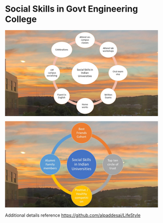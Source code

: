 # Social Skills in Govt Engineering College

![image](SocialSkillsIndianUniversities.jpg)

![image](SocialSkillsInIndianUniversities.jpg)

Additional details reference https://github.com/alpaddesai/LifeStyle
